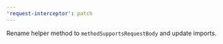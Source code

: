 ```yaml
---
'request-interceptor': patch
---
```


Rename helper method to `methodSupportsRequestBody` and update imports.
